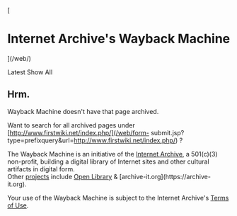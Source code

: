 [

# Internet Archive's Wayback Machine

](/web/)

Latest Show All

## Hrm.

  

Wayback Machine doesn't have that page archived.

Want to search for all archived pages under
[http://www.firstwiki.net/index.php/](/web/form-
submit.jsp?type=prefixquery&url=http://www.firstwiki.net/index.php/) ?

The Wayback Machine is an initiative of the [Internet
Archive](//archive.org/), a 501(c)(3) non-profit, building a digital library
of Internet sites and other cultural artifacts in digital form.  
Other [projects](//archive.org/projects/) include [Open
Library](https://openlibrary.org/) &amp; [archive-it.org](https://archive-
it.org).

Your use of the Wayback Machine is subject to the Internet Archive's [Terms of
Use](//archive.org/about/terms.php).

